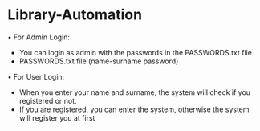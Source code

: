 # Library-Automation
•	For Admin Login:
-	You can login as admin with the passwords in the PASSWORDS.txt file
-	PASSWORDS.txt file (name-surname password)

•	For User Login:
-	When you enter your name and surname, the system will check if you registered or not.
-	 If you are registered, you can enter the system, otherwise the system will register you at first
